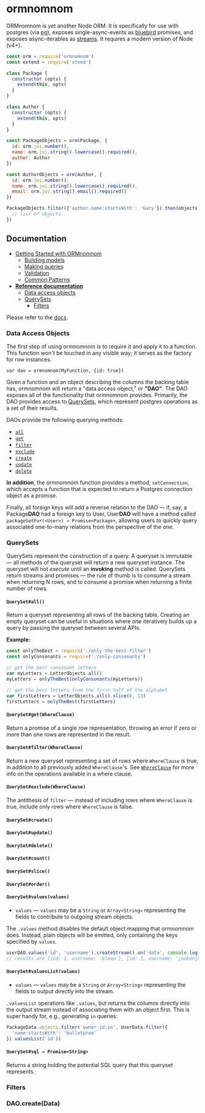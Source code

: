 # ormnomnom

ORMnomnom is yet another Node ORM. It is specifically for use with postgres
(via [pg](http://npm.im/pg)), exposes single-async-events as
[bluebird](http://npm.im/bluebird) promises, and exposes async-iterables as
[streams](http://nodejs.org/api/stream.html). It requires a modern version of
Node (v4+).

```javascript
const orm = require('ormnomnom')
const extend = require('xtend')

class Package {
  constructor (opts) {
    extend(this, opts)
  }
}

class Author {
  constructor (opts) {
    extend(this, opts)
  }
}

const PackageObjects = orm(Package, {
  id: orm.joi.number(),
  name: orm.joi.string().lowercase().required(),
  author: Author
})

const AuthorObjects = orm(Author, {
  id: orm.joi.number(),
  name: orm.joi.string().lowercase().required(),
  email: orm.joi.string().email().required()
})

PackageObjects.filter({'author.name:startsWith': 'Gary'}).then(objects => {
  // list of objects
})
```

## Documentation

* [Getting Started with ORMnomnom](docs/getting-started.md)
  * [Building models](docs/building-models.md)
  * [Making queries](docs/making-queries.md)
  * [Validation](docs/understanding-validation.md)
  * [Common Patterns](docs/common-patterns.md)
* **[Reference documentation]()**
  * [Data access objects]()
  * [QuerySets]()
    * [Filters]()

Please refer to the [docs](docs/index.md).

### Data Access Objects

The first step of using ormnomnom is to require it and apply it to a function.
This function won't be touched in any visible way; it serves as the factory for
row instances.

```
var dao = ormnomnom(MyFunction, {id: true}) 
```

Given a function and an object describing the columns the backing table has,
ormnomnom will return a "data access object," or **"DAO"**. The DAO exposes all of
the functionality that ormnomnom provides. Primarily, the DAO provides access
to [QuerySets](#querysets), which represent postgres operations as a set of their
results.

DAOs provide the following querying methods:

* [`all`](#querysetall)
* [`get`](#querysetget)
* [`filter`](#querysetfilter)
* [`exclude`](#querysetexclude)
* [`create`](#querysetcreate)
* [`update`](#querysetupdate)
* [`delete`](#querysetdelete)

**In addition**, the ormnomnom function provides a method, `setConnection`, which
accepts a function that is expected to return a Postgres connection object as a
promise.

Finally, all foreign keys will add a reverse relation to the DAO — if, say, a
Package**DAO** had a foreign key to User, User**DAO** will have a method called
`packageSetFor(<User>) → Promise<Package>`, allowing users to quickly query
associated one-to-many relations from the perspective of the one.

### QuerySets

QuerySets represent the construction of a query. A queryset is immutable — all
methods of the queryset will return a new queryset instance. The queryset will
not *execute* until an **invoking** method is called. QuerySets return streams
and promises — the rule of thumb is to consume a stream when returning N rows,
and to consume a promise when returning a finite number of rows. 

#### `QuerySet#all()`

Return a queryset representing all rows of the backing table. Creating an
empty queryset can be useful in situations where one iteratively builds up
a query by passing the queryset between several APIs.

**Example:**

```javascript
const onlyTheBest = require('./only-the-best-filter')
const onlyConsonants = require('./only-consonants')

// get the best consonant letters
var myLetters = LetterObjects.all()
myLetters = onlyTheBest(onlyConsonants(myLetters))

// get the best letters from the first half of the alphabet
var firstLetters = LetterObjects.all().slice(0, 13)
firstLetters = onlyTheBest(firstLetters)
```

#### `QuerySet#get(WhereClause)`

Return a promise of a single row representation, throwing an error if zero or
more than one rows are represented in the result.

#### `QuerySet#filter(WhereClause)`

Return a new queryset representing a set of rows where `WhereClause` is true,
in addition to all previously added `WhereClause`'s. See [`WhereClause`](#whereclause)
for more info on the operations available in a where clause.

#### `QuerySet#exclude(WhereClause)`

The antithesis of `filter` — instead of including rows where `WhereClause` is true,
include only rows where `WhereClause` is false.

#### `QuerySet#create()`
#### `QuerySet#update()`
#### `QuerySet#delete()`
#### `QuerySet#count()`
#### `QuerySet#slice()`
#### `QuerySet#order()`
#### `QuerySet#values(values)`

* `values` — `values` may be a `String` or `Array<String>` representing the
  fields to contribute to outgoing stream objects.

The `.values` method disables the default object mapping that ormnomnom does.
Instead, plain objects will be emitted, only containing the keys specified by
`values`.

```javascript
userDAO.values('id', 'username').createStream().on('data', console.log)
// results are [{id: 1, username: 'bloop'}, {id: 3, username: 'jonbonjovi'}]
```

#### `QuerySet#valuesList(values)`

* `values` — `values` may be a `String` or `Array<String>` representing the
  fields to output directly into the stream.

`.valuesList` operations like `.values`, but returns the columns directly into
the output stream instead of associating them with an object first. This is super
handy for, e.g., generating `in` queries:

```javascript
PackageData.objects.filter('owner_id:in', UserData.filter({
  'name:startsWith': 'bulletproo'
}).valuesList('id'))
```

#### `QuerySet#sql → Promise<String>`

Returns a string holding the potential SQL query that this queryset represents.

### Filters

### DAO<Function>.create(Data)
